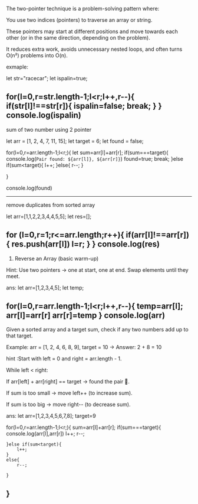The two-pointer technique is a problem-solving pattern where:

You use two indices (pointers) to traverse an array or string.

These pointers may start at different positions and move towards each other (or in the same direction, depending on the problem).

It reduces extra work, avoids unnecessary nested loops, and often turns O(n²) problems into O(n).

exmaple:

let str="racecar";
let ispalin=true;

for(l=0,r=str.length-1;l<r;l++,r--){
    if(str[l]!==str[r]){
        ispalin=false;
        break;
    }
}
console.log(ispalin)
----------------------------------------------------------
sum of two number using 2 pointer 

let arr = [1, 2, 4, 7, 11, 15];
let target = 6;
let found = false;

for(l=0,r=arr.length-1;l<r;){
    let sum=arr[l]+arr[r];
    if(sum===target){
        console.log(`Pair found: ${arr[l]}, ${arr[r]}`)
        found=true;
        break;
    }else if(sum<target){
        l++;
    }else{
        r--;
    }

}

console.log(found)

--------------------------------------------------------
remove duplicates from sorted array

let arr=[1,1,2,2,3,4,4,5,5];
let res=[];

for (l=0,r=1;r<=arr.length;r++){
    if(arr[l]!==arr[r]){
        res.push(arr[l])
        l=r;
    }
}
console.log(res)
--------------------------------------------------------
1) Reverse an Array (basic warm-up)

Hint: Use two pointers → one at start, one at end. Swap elements until they meet.

ans: let arr=[1,2,3,4,5];
let temp;

for(l=0,r=arr.length-1;l<r;l++,r--){
    temp=arr[l];
    arr[l]=arr[r]
    arr[r]=temp
}
console.log(arr)
--------------------------------------------------------
Given a sorted array and a target sum, check if any two numbers add up to that target.

Example:
arr = [1, 2, 4, 6, 8, 9], target = 10 → Answer: 2 + 8 = 10

hint :Start with left = 0 and right = arr.length - 1.

While left < right:

If arr[left] + arr[right] == target → found the pair 🎯.

If sum is too small → move left++ (to increase sum).

If sum is too big → move right-- (to decrease sum).

ans:
let arr=[1,2,3,4,5,6,7,8];
target=9

for(l=0,r=arr.length-1;l<r;){
    sum=arr[l]+arr[r];
    if(sum===target){
        console.log(arr[l],arr[r])
        l++;
        r--;
        
    }else if(sum<target){
        l++;
    }
    else{
        r--;

    }
}
---------------------------------------------------
